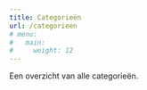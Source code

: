 ```yaml
---
title: Categorieën
url: /categorieen
# menu:
#   main:
#     weight: 12
---
```

Een overzicht van alle categorieën.
